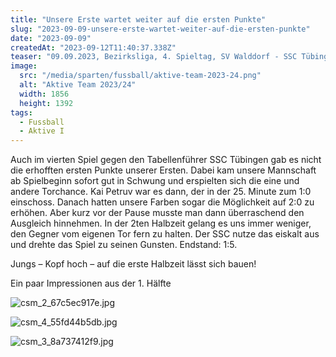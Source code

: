 ```yaml
---
title: "Unsere Erste wartet weiter auf die ersten Punkte"
slug: "2023-09-09-unsere-erste-wartet-weiter-auf-die-ersten-punkte"
date: "2023-09-09"
createdAt: "2023-09-12T11:40:37.338Z"
teaser: "09.09.2023, Bezirksliga, 4. Spieltag, SV Walddorf - SSC Tübingen 1:5 (1:1)"
image:
  src: "/media/sparten/fussball/aktive-team-2023-24.png"
  alt: "Aktive Team 2023/24"
  width: 1856
  height: 1392
tags:
  - Fussball
  - Aktive I
---
```

Auch im vierten Spiel gegen den Tabellenführer SSC Tübingen gab es nicht die erhofften ersten Punkte unserer Ersten. Dabei kam unsere Mannschaft ab Spielbeginn sofort gut in Schwung und erspielten sich die eine und andere Torchance. Kai Petruv war es dann, der in der 25. Minute zum 1:0 einschoss. Danach hatten unsere Farben sogar die Möglichkeit auf 2:0 zu erhöhen. Aber kurz vor der Pause musste man dann überraschend den Ausgleich hinnehmen. In der 2ten Halbzeit gelang es uns immer weniger, den Gegner vom eigenen Tor fern zu halten. Der SSC nutze das eiskalt aus und drehte das Spiel zu seinen Gunsten. Endstand: 1:5.

Jungs – Kopf hoch – auf die erste Halbzeit lässt sich bauen!

Ein paar Impressionen aus der 1. Hälfte

![csm_2_67c5ec917e.jpg](/uploads/csm_2_67c5ec917e_8169bc0cc0.jpg)

![csm_4_55fd44b5db.jpg](/uploads/csm_4_55fd44b5db_3a10eb44d8.jpg)

![csm_3_8a737412f9.jpg](/uploads/csm_3_8a737412f9_73810e3196.jpg)
